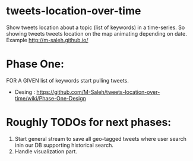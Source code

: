 # tweets-location-over-time
Show tweets location about a topic (list of keywords) in a time-series.
So showing tweets tweets location on the map animating depending on date. Example http://m-saleh.github.io/
# Phase One:
FOR A GIVEN list of keywords start pulling tweets.
+ Desing :
https://github.com/M-Saleh/tweets-location-over-time/wiki/Phase-One-Design

# Roughly TODOs for next phases:
1. Start general stream to save all geo-tagged tweets where user search inin our DB supporting historical search.
2. Handle visualization part.
